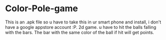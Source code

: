 # Color-Pole-game
This is an .apk file so u have to take this in ur smart phone and install, i don't have a google appstore account :P.
2d game.
u have to hit the balls falling with the bars.
The bar with the same color of the ball if hit will get points.
